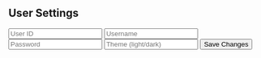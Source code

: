 <html lang="en">
<head>
    <meta charset="UTF-8">
    <meta name="viewport" content="width=device-width, initial-scale=1.0">
    <title>User Settings</title>
    <link rel="stylesheet" href="frontcasts-styling.scss">
</head>
<body>
    <div class="form-container">
        <h2>User Settings</h2>
        <form id="settings-form">
            <input type="text" id="uid" class="input" placeholder="User ID">
            <input type="text" id="username" class="input" placeholder="Username">
            <input type="password" id="password" class="input" placeholder="Password">
            <input type="text" id="theme" class="input" placeholder="Theme (light/dark)">
            <p id="error-message" style="display: none; color: red;"></p>
            <button type="button" onclick="saveSettings()">Save Changes</button>
        </form>
    </div>
    <script>
        // Function to save settings
        function saveSettings() {
            const username = document.getElementById("username").value;
            const password = document.getElementById("password").value;
            const theme = document.getElementById("theme").value;
            const uid = "root"; // Assign the correct uid value from the database
            const name = "Admin"; // Assign the correct name value from the database
            // Save theme setting to localStorage
            localStorage.setItem('theme', theme);
            const data = {
                uid: uid,
                name: name,
                password: password,
                theme: theme
            };
            fetch('http://127.0.0.1:8008/api/users/save_settings', {
                method: 'POST',
                headers: {
                    'Content-Type': 'application/json'
                },
                body: JSON.stringify({ settings: data })
            })
            .then(response => {
                if (!response.ok) {
                    throw new Error('User does not exist');
                }
                return response.json();
            })
            .then(data => {
                alert('Settings saved successfully');
                console.log(data);
                applyTheme(theme); // Apply theme immediately after saving
            })
            .catch(error => {
                document.getElementById("error-message").innerText = error.message;
                document.getElementById("error-message").style.display = "block";
                console.error('Error:', error);
            });
        }
        // Function to apply theme
        function applyTheme(theme) {
            if (theme === 'light') {
                document.documentElement.style.setProperty('--primary-color', '#fff');
                document.documentElement.style.setProperty('--secondary-color', '#333');
            } else if (theme === 'dark') {
                document.documentElement.style.setProperty('--primary-color', '#333');
                document.documentElement.style.setProperty('--secondary-color', '#fff');
            }
        }
        // Retrieve theme setting from localStorage and apply it
        const savedTheme = localStorage.getItem('theme');
        if (savedTheme) {
            document.getElementById("theme").value = savedTheme;
            applyTheme(savedTheme);
        }
    </script>
</body>
</html>
